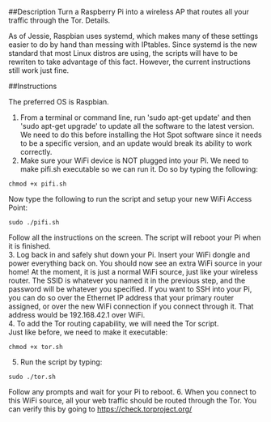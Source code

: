 ##Description
Turn a Raspberry Pi into a wireless AP that routes all your traffic through the Tor.
Details. 

As of Jessie, Raspbian uses systemd, which makes many of these settings easier to do by hand than messing with IPtables. Since systemd is the new standard that most Linux distros are using, the scripts will have to be rewriten to take advantage of this fact. However, the current instructions still work just fine.

##Instructions  

The preferred OS is Raspbian.  

1. From a terminal or command line, run 'sudo apt-get update' and then 'sudo apt-get upgrade' to update all the software to the latest version. We need to do this before installing the Hot Spot software since it needs to be a specific version, and an update would break its ability to work correctly.  
2. Make sure your WiFi device is NOT plugged into your Pi. We need to make pifi.sh executable so we can run it. Do so by typing the following:  
```
chmod +x pifi.sh
```
Now type the following to run the script and setup your new WiFi Access Point:  
```
sudo ./pifi.sh
```
Follow all the instructions on the screen. The script will reboot your Pi when it is finished.  
3. Log back in and safely shut down your Pi. Insert your WiFi dongle and power everything back on. You should now see an extra WiFi source in your home! At the moment, it is just a normal WiFi source, just like your wireless router. The SSID is whatever you named it in the previous step, and the password will be whatever you specified. If you want to SSH into your Pi, you can do so over the Ethernet IP address that your primary router assigned, or over the new WiFi connection if you connect through it. That address would be 192.168.42.1 over WiFi.  
4. To add the Tor routing capability, we will need the Tor script.  
Just like before, we need to make it executable:
```
chmod +x tor.sh
```
5. Run the script by typing:  
```
sudo ./tor.sh
```
Follow any prompts and wait for your Pi to reboot.
6. When you connect to this WiFi source, all your web traffic should be routed through the Tor. You can verify this by going to https://check.torproject.org/  


